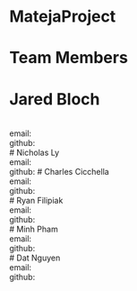# MatejaProject

# Team Members

# Jared Bloch
 <br />
email:
 <br />
github:
 <br />
# Nicholas Ly
 <br />
email:
 <br />
github:
# Charles Cicchella
 <br />
email:
 <br />
github:
 <br />
# Ryan Filipiak
 <br />
email:
 <br />
github:
 <br />
# Minh Pham
 <br />
email:
 <br />
github:
 <br />
# Dat Nguyen
 <br />
email:
 <br />
github:

